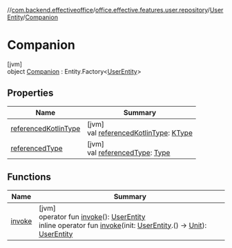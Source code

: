 //[com.backend.effectiveoffice](../../../../index.md)/[office.effective.features.user.repository](../../index.md)/[UserEntity](../index.md)/[Companion](index.md)

# Companion

[jvm]\
object [Companion](index.md) : Entity.Factory&lt;[UserEntity](../index.md)&gt;

## Properties

| Name | Summary |
|---|---|
| [referencedKotlinType](../../../office.effective.features.workspace.repository/-workspace-zones/index.md#1580874516%2FProperties%2F-1216412040) | [jvm]<br>val [referencedKotlinType](../../../office.effective.features.workspace.repository/-workspace-zones/index.md#1580874516%2FProperties%2F-1216412040): [KType](https://kotlinlang.org/api/latest/jvm/stdlib/kotlin.reflect/-k-type/index.html) |
| [referencedType](../../../office.effective.features.workspace.repository/-workspace-zones/index.md#-1165976043%2FProperties%2F-1216412040) | [jvm]<br>val [referencedType](../../../office.effective.features.workspace.repository/-workspace-zones/index.md#-1165976043%2FProperties%2F-1216412040): [Type](https://docs.oracle.com/javase/8/docs/api/java/lang/reflect/Type.html) |

## Functions

| Name | Summary |
|---|---|
| [invoke](../../../office.effective.features.workspace.repository/-workspace-zone-entity/-companion/index.md#-1863046006%2FFunctions%2F-1216412040) | [jvm]<br>operator fun [invoke](../../../office.effective.features.workspace.repository/-workspace-zone-entity/-companion/index.md#-1863046006%2FFunctions%2F-1216412040)(): [UserEntity](../index.md)<br>inline operator fun [invoke](index.md#-131318616%2FFunctions%2F-1216412040)(init: [UserEntity](../index.md).() -&gt; [Unit](https://kotlinlang.org/api/latest/jvm/stdlib/kotlin/-unit/index.html)): [UserEntity](../index.md) |
